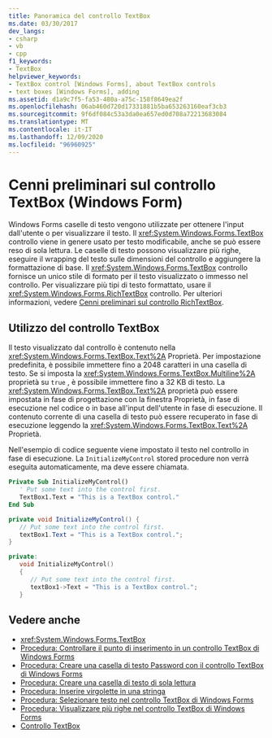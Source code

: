 ```yaml
---
title: Panoramica del controllo TextBox
ms.date: 03/30/2017
dev_langs:
- csharp
- vb
- cpp
f1_keywords:
- TextBox
helpviewer_keywords:
- TextBox control [Windows Forms], about TextBox controls
- text boxes [Windows Forms], adding
ms.assetid: d1a9c7f5-fa53-480a-a75c-158f8649ea2f
ms.openlocfilehash: 06ab460d720d17331881b5ba653263160eaf3cb3
ms.sourcegitcommit: 9f6df084c53a3da0ea657ed0d708a72213683084
ms.translationtype: MT
ms.contentlocale: it-IT
ms.lasthandoff: 12/09/2020
ms.locfileid: "96960925"
---
```

# <a name="textbox-control-overview-windows-forms"></a>Cenni preliminari sul controllo TextBox (Windows Form)
Windows Forms caselle di testo vengono utilizzate per ottenere l'input dall'utente o per visualizzare il testo. Il <xref:System.Windows.Forms.TextBox> controllo viene in genere usato per testo modificabile, anche se può essere reso di sola lettura. Le caselle di testo possono visualizzare più righe, eseguire il wrapping del testo sulle dimensioni del controllo e aggiungere la formattazione di base. Il <xref:System.Windows.Forms.TextBox> controllo fornisce un unico stile di formato per il testo visualizzato o immesso nel controllo. Per visualizzare più tipi di testo formattato, usare il <xref:System.Windows.Forms.RichTextBox> controllo. Per ulteriori informazioni, vedere [Cenni preliminari sul controllo RichTextBox](richtextbox-control-overview-windows-forms.md).  
  
## <a name="working-with-the-textbox-control"></a>Utilizzo del controllo TextBox  
 Il testo visualizzato dal controllo è contenuto nella <xref:System.Windows.Forms.TextBox.Text%2A> Proprietà. Per impostazione predefinita, è possibile immettere fino a 2048 caratteri in una casella di testo. Se si imposta la <xref:System.Windows.Forms.TextBox.Multiline%2A> proprietà su `true` , è possibile immettere fino a 32 KB di testo. La <xref:System.Windows.Forms.TextBox.Text%2A> proprietà può essere impostata in fase di progettazione con la finestra Proprietà, in fase di esecuzione nel codice o in base all'input dell'utente in fase di esecuzione. Il contenuto corrente di una casella di testo può essere recuperato in fase di esecuzione leggendo la <xref:System.Windows.Forms.TextBox.Text%2A> Proprietà.  
  
 Nell'esempio di codice seguente viene impostato il testo nel controllo in fase di esecuzione. La `InitializeMyControl` stored procedure non verrà eseguita automaticamente, ma deve essere chiamata.  
  
```vb  
Private Sub InitializeMyControl()  
   ' Put some text into the control first.  
   TextBox1.Text = "This is a TextBox control."  
End Sub  
```  
  
```csharp  
private void InitializeMyControl() {  
   // Put some text into the control first.  
   textBox1.Text = "This is a TextBox control.";  
}  
```  
  
```cpp  
private:  
   void InitializeMyControl()  
   {  
      // Put some text into the control first.  
      textBox1->Text = "This is a TextBox control.";  
   }  
```  
  
## <a name="see-also"></a>Vedere anche

- <xref:System.Windows.Forms.TextBox>
- [Procedura: Controllare il punto di inserimento in un controllo TextBox di Windows Forms](how-to-control-the-insertion-point-in-a-windows-forms-textbox-control.md)
- [Procedura: Creare una casella di testo Password con il controllo TextBox di Windows Forms](how-to-create-a-password-text-box-with-the-windows-forms-textbox-control.md)
- [Procedura: Creare una casella di testo di sola lettura](how-to-create-a-read-only-text-box-windows-forms.md)
- [Procedura: Inserire virgolette in una stringa](how-to-put-quotation-marks-in-a-string-windows-forms.md)
- [Procedura: Selezionare testo nel controllo TextBox di Windows Forms](how-to-select-text-in-the-windows-forms-textbox-control.md)
- [Procedura: Visualizzare più righe nel controllo TextBox di Windows Forms](how-to-view-multiple-lines-in-the-windows-forms-textbox-control.md)
- [Controllo TextBox](textbox-control-windows-forms.md)
